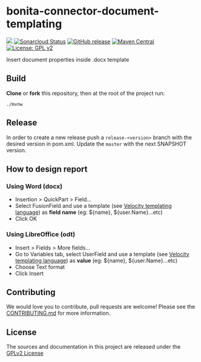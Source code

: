 # bonita-connector-document-templating
![](https://github.com/bonitasoft/bonita-connector-document-templating/workflows/Build/badge.svg)
[![Sonarcloud Status](https://sonarcloud.io/api/project_badges/measure?project=bonitasoft_bonita-connector-document-templating&metric=alert_status)](https://sonarcloud.io/dashboard?id=bonitasoft_bonita-connector-document-templating)
[![GitHub release](https://img.shields.io/github/v/release/bonitasoft/bonita-connector-document-templating?color=blue&label=Release)](https://github.com/bonitasoft/bonita-connector-document-templating/releases)
[![Maven Central](https://img.shields.io/maven-central/v/org.bonitasoft.connectors/bonita-connector-document-templating.svg?label=Maven%20Central&color=orange)](https://search.maven.org/search?q=g:%22org.bonitasoft.connectors%22%20AND%20a:%22bonita-connector-document-templating%22)
[![License: GPL v2](https://img.shields.io/badge/License-GPL%20v2-yellow.svg)](https://www.gnu.org/licenses/old-licenses/gpl-2.0.en.html)

Insert document properties inside .docx template

## Build

__Clone__ or __fork__ this repository, then at the root of the project run:

`./mvnw`

## Release

In order to create a new release push a `release-<version>` branch with the desired version in pom.xml.
Update the `master` with the next SNAPSHOT version.


## How to design report

### Using Word (docx)

* Insertion > QuickPart > Field...
* Select FusionField and use a template (see [Velocity templating language](http://velocity.apache.org/)) as **field name** (eg: ${name}, ${user.Name}...etc)
* Click OK

### Using LibreOffice (odt)

* Insert > Fields > More fields...
* Go to Variables tab, select UserField and use a template (see [Velocity templating language](http://velocity.apache.org/)) as **value** (eg: ${name}, ${user.Name}...etc)
* Choose Text format
* Click Insert

## Contributing

We would love you to contribute, pull requests are welcome! Please see the [CONTRIBUTING.md](CONTRIBUTING.md) for more information.

## License

The sources and documentation in this project are released under the [GPLv2 License](LICENSE)